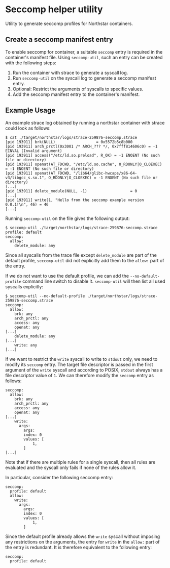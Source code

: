 # Seccomp helper utility

Utility to generate seccomp profiles for Northstar containers.

## Create a seccomp manifest entry

To enable seccomp for container, a suitable `seccomp` entry is required in the container's manifest 
file.
Using `seccomp-util`, such an entry can be created with the following steps:

1. Run the container with strace to generate a syscall log.
2. Run `seccomp-util` on the syscall log to generate a seccomp manifest entry. 
3. Optional: Restrict the arguments of syscalls to specific values.
4. Add the seccomp manifest entry to the container's manifest.

## Example Usage

An example strace log obtained by running a northstar container with strace could look as follows: 

```shell
$ cat ./target/northstar/logs/strace-259876-seccomp.strace
[pid 193911] brk(NULL)                  = 0x5572b5c8b000
[pid 193911] arch_prctl(0x3001 /* ARCH_??? */, 0x7fff814606c0) = -1 EINVAL (Invalid argument)
[pid 193911] access("/etc/ld.so.preload", R_OK) = -1 ENOENT (No such file or directory)
[pid 193911] openat(AT_FDCWD, "/etc/ld.so.cache", O_RDONLY|O_CLOEXEC) = -1 ENOENT (No such file or directory)
[pid 193911] openat(AT_FDCWD, "/lib64/glibc-hwcaps/x86-64-v3/libgcc_s.so.1", O_RDONLY|O_CLOEXEC) = -1 ENOENT (No such file or directory)
[...]
[pid 193911] delete_module(NULL, -1)                   = 0
[...]
[pid 193911] write(1, "Hello from the seccomp example version 0.0.1!\n", 46) = 46
[...]
```

Running `seccomp-util` on the file gives the following output:

```shell
$ seccomp-util ./target/northstar/logs/strace-259876-seccomp.strace
profile: default
seccomp:
  allow:
    delete_module: any
```

Since all syscalls from the trace file except `delete_module` are part of the default profile,
`seccomp-util` did not explicitly add them to the `allow:` part of the entry.

If we do not want to use the default profile, we can add the `--no-default-profile` command line
switch to disable it.
`seccomp-util` will then list all used syscalls explicitly:

```shell
$ seccomp-util --no-default-profile ./target/northstar/logs/strace-259876-seccomp.strace
seccomp:
  allow:
    brk: any
    arch_prctl: any
    access: any
    openat: any
[...]
    delete_module: any
[...]
    write: any
[...]
```

If we want to restrict the `write` syscall to write to `stdout` only, we need to modify its 
`seccomp` entry.
The target file descriptor is passed in the first argument of the `write` syscall 
and according to POSIX, `stdout` always has a file descriptor value of `1`.
We can therefore modify the `seccomp` entry as follows:

```shell
seccomp:
  allow:
    brk: any
    arch_prctl: any
    access: any
    openat: any
[...]
    write: 
      args:
        args:
        index: 0
        values: [
            1,
        ]
[...]
```

Note that if there are multiple rules for a single syscall, then all rules are evaluated and the
syscall only fails if none of the rules allow it.

In particular, consider the following seccomp entry:

```shell
seccomp:
  profile: default
  allow:
    write: 
      args:
        args:
        index: 0
        values: [
            1,
        ]
```

Since the default profile already allows the `write` syscall without imposing any restrictions on 
the arguments, the entry for `write` in the `allow:` part of the entry is redundant.
It is therefore equivalent to the following entry:

```shell
seccomp:
  profile: default
```
